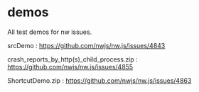 # demos
All test demos for nw issues.

srcDemo  :  https://github.com/nwjs/nw.js/issues/4843

crash_reports_by_http(s)_child_process.zip  :  https://github.com/nwjs/nw.js/issues/4855

ShortcutDemo.zip  :  https://github.com/nwjs/nw.js/issues/4863
